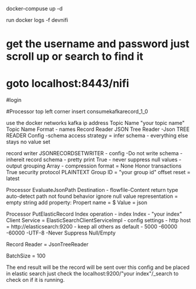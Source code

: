 docker-compuse up -d

run docker logs -f devnifi
# get the username and password just scroll up or search to find it

# goto localhost:8443/nifi
#login

#Processor top left corner
insert consumekafkarecord_1_0

use the docker networks kafka ip address
Topic Name "your topic name"
Topic Name Format - names
Record Reader JSON Tree Reader
        -Json TREE READER Config
            -schema access strategy = infer schema
            - everything else stays no value set

record writer JSONRECORDSETWRITER
        - config
                -Do not write schema
                - inhereit record schema
                - pretty print True 
                - never suppress null values
                - output grouping Array
                - compression format = None
Honor transactions True
security protocol PLAINTEXT
Group ID = "your group id"
offset reset = latest


Processor EvaluateJsonPath
Destination - flowfile-Content
return type auto-detect
path not found behavior ignore
null value representation = empty string
add property: Propert name = $ Value = json

Processor PutElasticRecord
Index operation - index
Index - "your index"
Client Service = ElasticSearchClientServiceImpl
    - config settings 
        - http host = http://elasticsearch:9200
        - keep all others as default
        - 5000
        -60000
        -60000
        -UTF-8
        -Never Suppress Null/Empty

Record Reader = JsonTreeReader

BatchSize = 100

The end result will be the record will be sent over this config 
and be placed in elastic search just check the localhost:9200/"your index"/_search
to check on if it is running.
